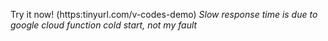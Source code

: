 Try it now! (https:tinyurl.com/v-codes-demo)
*Slow response time is due to google cloud function cold start, not my fault*
